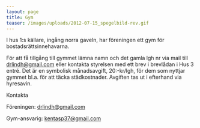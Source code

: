 ```yaml
---
layout: page
title: Gym
teaser: /images/uploads/2012-07-15_spegelbild-rev.gif
---
```

I hus 1:s källare, ingång norra gaveln, har föreningen ett gym för bostadsrättsinnehavarna.

För att få tillgång till gymmet lämna namn och det gamla lgh nr via mail till drlindh@gmail.com eller kontakta styrelsen med ett brev i brevlådan i Hus 3 entré. Det är en symbolisk månadsavgift, 20:-kr/lgh, för dem som nyttjar gymmet bl.a. för att täcka städkostnader. Avgiften tas ut i efterhand via hyresavin.



Kontakta

Föreningen: drlindh@gmail.com

Gym-ansvarig: kentasp37@gmail.com
